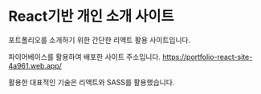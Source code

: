<h1> React기반 개인 소개 사이트</h1>
<p>
  포트폴리오를 소개하기 위한 간단한 리액트 활용 사이트입니다.
</p>

파이어베이스를 활용하여 배포한 사이트 주소입니다.
https://portfolio-react-site-4a961.web.app/



<p align="justify">
활용한 대표적인 기술은 리액트와 SASS를 활용했습니다.
</p>

